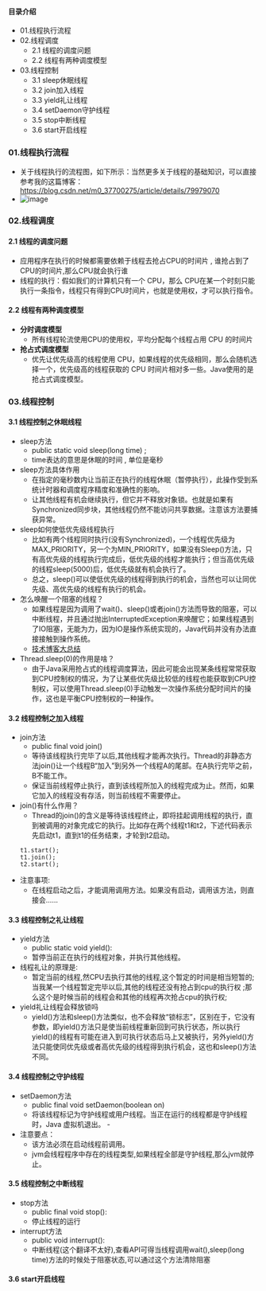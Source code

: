 #### 目录介绍
- 01.线程执行流程
- 02.线程调度
    - 2.1 线程的调度问题
    - 2.2 线程有两种调度模型
- 03.线程控制
    - 3.1 sleep休眠线程
    - 3.2 join加入线程
    - 3.3 yield礼让线程
    - 3.4 setDaemon守护线程
    - 3.5 stop中断线程
    - 3.6 start开启线程




### 01.线程执行流程
- 关于线程执行的流程图，如下所示：当然更多关于线程的基础知识，可以直接参考我的这篇博客：https://blog.csdn.net/m0_37700275/article/details/79979070
- ![image](https://upload-images.jianshu.io/upload_images/4432347-7a47153a444d450b.jpg?imageMogr2/auto-orient/strip%7CimageView2/2/w/1240)




### 02.线程调度
#### 2.1 线程的调度问题
- 应用程序在执行的时候都需要依赖于线程去抢占CPU的时间片 , 谁抢占到了CPU的时间片,那么CPU就会执行谁
- 线程的执行：假如我们的计算机只有一个 CPU，那么 CPU在某一个时刻只能执行一条指令，线程只有得到CPU时间片，也就是使用权，才可以执行指令。


#### 2.2 线程有两种调度模型
- **分时调度模型** 	
    - 所有线程轮流使用CPU的使用权，平均分配每个线程占用 CPU 的时间片
- **抢占式调度模型**
    - 优先让优先级高的线程使用 CPU，如果线程的优先级相同，那么会随机选择一个，优先级高的线程获取的 CPU 时间片相对多一些。Java使用的是抢占式调度模型。



### 03.线程控制
#### 3.1 线程控制之休眠线程
- sleep方法
    - public static void sleep(long time) ;	
    - time表达的意思是休眠的时间 , 单位是毫秒
- sleep方法具体作用
    - 在指定的毫秒数内让当前正在执行的线程休眠（暂停执行），此操作受到系统计时器和调度程序精度和准确性的影响。
    - 让其他线程有机会继续执行，但它并不释放对象锁。也就是如果有Synchronized同步块，其他线程仍然不能访问共享数据。注意该方法要捕获异常。
- sleep如何使低优先级线程执行
    - 比如有两个线程同时执行(没有Synchronized)，一个线程优先级为MAX_PRIORITY，另一个为MIN_PRIORITY，如果没有Sleep()方法，只有高优先级的线程执行完成后，低优先级的线程才能执行；但当高优先级的线程sleep(5000)后，低优先级就有机会执行了。
    - 总之，sleep()可以使低优先级的线程得到执行的机会，当然也可以让同优先级、高优先级的线程有执行的机会。
- 怎么唤醒一个阻塞的线程？
    - 如果线程是因为调用了wait()、sleep()或者join()方法而导致的阻塞，可以中断线程，并且通过抛出InterruptedException来唤醒它；如果线程遇到了IO阻塞，无能为力，因为IO是操作系统实现的，Java代码并没有办法直接接触到操作系统。
    - [技术博客大总结](https://github.com/yangchong211/YCBlogs)
- Thread.sleep(0)的作用是啥？
    - 由于Java采用抢占式的线程调度算法，因此可能会出现某条线程常常获取到CPU控制权的情况，为了让某些优先级比较低的线程也能获取到CPU控制权，可以使用Thread.sleep(0)手动触发一次操作系统分配时间片的操作，这也是平衡CPU控制权的一种操作。



#### 3.2 线程控制之加入线程
- join方法
    - public final void join()
    - 等待该线程执行完毕了以后,其他线程才能再次执行。Thread的非静态方法join()让一个线程B“加入”到另外一个线程A的尾部。在A执行完毕之前，B不能工作。
    - 保证当前线程停止执行，直到该线程所加入的线程完成为止。然而，如果它加入的线程没有存活，则当前线程不需要停止。
- join()有什么作用？
    - Thread的join()的含义是等待该线程终止，即将挂起调用线程的执行，直到被调用的对象完成它的执行。比如存在两个线程t1和t2，下述代码表示先启动t1，直到t1的任务结束，才轮到t2启动。
    ```
    t1.start();
    t1.join(); 
    t2.start();
    ```
- 注意事项:
    - 在线程启动之后，才能调用调用方法。如果没有启动，调用该方法，则直接会……



#### 3.3 线程控制之礼让线程
- yield方法
    - public static void yield():	
    - 暂停当前正在执行的线程对象，并执行其他线程。 
- 线程礼让的原理是: 
    - 暂定当前的线程,然CPU去执行其他的线程,这个暂定的时间是相当短暂的;当我某一个线程暂定完毕以后,其他的线程还没有抢占到cpu的执行权 ;那么这个是时候当前的线程会和其他的线程再次抢占cpu的执行权; 
- yield礼让线程会释放锁吗
    - yield()方法和sleep()方法类似，也不会释放“锁标志”，区别在于，它没有参数，即yield()方法只是使当前线程重新回到可执行状态，所以执行yield()的线程有可能在进入到可执行状态后马上又被执行，另外yield()方法只能使同优先级或者高优先级的线程得到执行机会，这也和sleep()方法不同。



#### 3.4 线程控制之守护线程
- setDaemon方法
    - public final void setDaemon(boolean on)
    - 将该线程标记为守护线程或用户线程。当正在运行的线程都是守护线程时，Java 虚拟机退出。 - 
- 注意要点：
    - 该方法必须在启动线程前调用。
    - jvm会线程程序中存在的线程类型,如果线程全部是守护线程,那么jvm就停止。



#### 3.5 线程控制之中断线程
- stop方法
    - public final void stop():		
    - 停止线程的运行
- interrupt方法
    - public void interrupt():		
    - 中断线程(这个翻译不太好),查看API可得当线程调用wait(),sleep(long time)方法的时候处于阻塞状态,可以通过这个方法清除阻塞


#### 3.6 start开启线程





